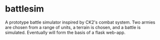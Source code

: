 # battlesim
 A prototype battle simulator inspired by CK2's combat system.
 Two armies are chosen from a range of units, a terrain is chosen, and a battle is simulated.
 Eventually will form the basis of a flask web-app.
 
